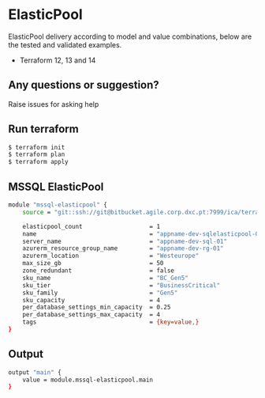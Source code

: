# ElasticPool

ElasticPool delivery according to model and value combinations, below are the tested and validated examples.

  - Terraform 12, 13 and 14

## Any questions or suggestion?

Raise issues for asking help

## Run terraform

```bash
$ terraform init
$ terraform plan
$ terraform apply
```

## MSSQL ElasticPool<a name="mssql-elasticpool"></a>
```bash
module "mssql-elasticpool" {
    source = "git::ssh://git@bitbucket.agile.corp.dxc.pt:7999/ica/terraform-azure-azurerm-mssql-elasticpool.git"

    elasticpool_count                   = 1
    name                                = "appname-dev-sqlelasticpool-01"
    server_name                         = "appname-dev-sql-01"
    azurerm_resource_group_name         = "appname-dev-rg-01"
    azurerm_location                    = "Westeurope"
    max_size_gb                         = 50
    zone_redundant                      = false
    sku_name                            = "BC_Gen5"
    sku_tier                            = "BusinessCritical"
    sku_family                          = "Gen5"
    sku_capacity                        = 4
    per_database_settings_min_capacity  = 0.25
    per_database_settings_max_capacity  = 4
    tags                                = {key=value,}
}
```

## Output<a name="mssql-elasticpool-output"></a>
```bash
output "main" {
    value = module.mssql-elasticpool.main
}
```
